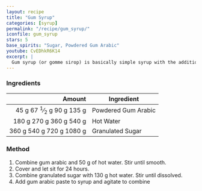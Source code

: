 ```yaml
---
layout: recipe
title: "Gum Syrup"
categories: [syrup]
permalink: "/recipe/gum_syrup/"
iconfile: gum_syrup
stars: 5
base_spirits: "Sugar, Powdered Gum Arabic"
youtube: CvEDhkR6K14
excerpt: |
  Gum syrup (or gomme sirop) is basically simple syrup with the addition of powdered gum arabic. Its main benefit in a drink is added texture. Because it’s thicker, a good amount of weight is added to the drink. It takes a bit more forethought than simple syrup because you have to allow time for the gum arabic to fully incorporate, but the results are nice.<br><br>Typically, gum arabic is added to a rich simple syrup (2:1 sugar:water) so it is sweeter. When a drink calls for a plain simple syrup (1:1). You notice the added texture more so than an increase in sweetness, but it’s still much less thick than gomme syrup.
---
```


### Ingredients

| Amount | Ingredient          |
| -----: | ------------------- |
|   <span class="onex active">45 g </span> <span class="onehalfx">67 <sup>1</sup>&frasl;<sub>2</sub> g </span> <span class="twox">90 g </span> <span class="threex">135 g </span>| Powdered Gum Arabic |
|  <span class="onex active">180 g </span> <span class="onehalfx">270 g </span> <span class="twox">360 g </span> <span class="threex">540 g </span>| Hot Water           |
|  <span class="onex active">360 g </span> <span class="onehalfx">540 g </span> <span class="twox">720 g </span> <span class="threex">1080 g </span>| Granulated Sugar    |

### Method

1. Combine gum arabic and 50 g of hot water. Stir until smooth. 
2. Cover and let sit for 24 hours.
3. Combine granulated sugar with 130 g hot water. Stir until dissolved.
4. Add gum arabic paste to syrup and agitate to combine

    
<script type="application/ld+json">
{
  "@context": "https://schema.org",
  "@type": "Recipe",
  "author": {
    "@type": "Person",
    "name": "{{ page.author }}"
    },
  "description": "{{ page.excerpt | strip_html | replace: '"', "'" }}",
  "recipeIngredient": [
  "45 g Powdered Gum Arabic",
  " 180 g Hot Water",
  " 360 g Granulated Sugar "
    ],
  "name": "{{ page.title }}",
  "recipeInstructions": [

    ],
  "recipeYield": "1 cocktail",
  "recipeCategory": "cocktail",
  {%- if page.stars and site.data.ratings[page.iconfile].ratings -%}"aggregateRating": "{%- include stars_metadata.html %} out of 5",{%- endif -%}
  "recipeCuisine": "global",
  "prepTime": "PT20M",
  "cookTime": "PT15S",
  "keywords": "{{ page.title }}, cocktail, {{ page.eras }}, {%- include category_metadata.html -%}, {%- include spirits_metadata.html -%}"
}
</script>

    